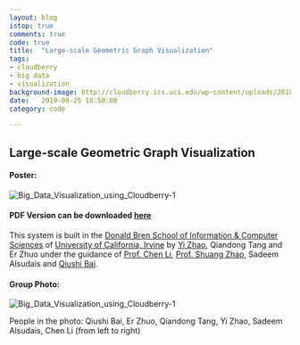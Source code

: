 ```yaml
---
layout: blog
istop: true
comments: true
code: true
title:  "Large-scale Geometric Graph Visualization"
tags:
- cloudberry
- big data
- visualization
background-image: http://cloudberry.ics.uci.edu/wp-content/uploads/2018/04/berry-icon.png
date:   2019-08-25 18:50:00
category: code

---
```


## Large-scale Geometric Graph Visualization

#### Poster:

![Big_Data_Visualization_using_Cloudberry-1](https://github.com/yizhao1998/yizhao1998.github.io/raw/master/_posts/code/img/Large_scale_Geometric_Graph_Visualization.jpg)

#### PDF Version can be downloaded [here](https://github.com/yizhao1998/yizhao1998.github.io/raw/master/_posts/code/resources/Large_scale_Geometric_Graph_Visualization.pdf)

This system is built in the [Donald Bren School of Information & Computer Sciences](<https://www.ics.uci.edu/>) of [University of California, Irvine](https://uci.edu) by [Yi Zhao](https://yizhao1998.github.io), Qiandong Tang and Er Zhuo under the guidance of [Prof. Chen Li](https://chenli.ics.uci.edu), [Prof. Shuang Zhao](https://www.shuangz.com), Sadeem Alsudais and [Qiushi Bai](<https://qiushibai.wordpress.com/>).

#### Group Photo:

![Big_Data_Visualization_using_Cloudberry-1](https://github.com/yizhao1998/yizhao1998.github.io/raw/master/_posts/code/img/graph_viz_gathering_photo.jpg)

People in the photo: Qiushi Bai, Er Zhuo, Qiandong Tang, Yi Zhao, Sadeem Alsudais, Chen Li (from left to right)



